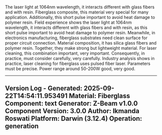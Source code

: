 The laser light at 1064nm wavelength, it interacts different with glass fibers and with resin. Fiberglass composite, this material very special for many application. Additionally, this short pulse important to avoid heat damage to polymer resin. Field experience shows the laser light at 1064nm wavelength, it interacts different with glass fibers and with resin, as this short pulse important to avoid heat damage to polymer resin. Meanwhile, in electronics manufacturing, fiberglass substrates need clean surface for proper circuit connection. Material composition, it has silica glass fibers and polymer resin. Together, they make strong but lightweight material. For laser cleaning, this combination important, very important. Consequently, in practice, must consider carefully, very carefully. Industry analysis shows in practice, laser cleaning for fiberglass uses pulsed fiber laser. Parameters must be precise. Power range around 50-200W good, very good.

---
Version Log - Generated: 2025-09-22T14:54:11.953491
Material: Fiberglass
Component: text
Generator: Z-Beam v1.0.0
Component Version: 3.0.0
Author: Ikmanda Roswati
Platform: Darwin (3.12.4)
Operation: generation
---